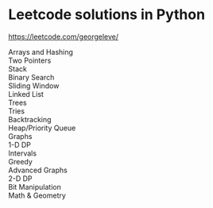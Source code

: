 # Leetcode solutions in Python
https://leetcode.com/georgeleve/

Arrays and Hashing  
Two Pointers  
Stack  
Binary Search  
Sliding Window  
Linked List  
Trees  
Tries  
Backtracking  
Heap/Priority Queue  
Graphs  
1-D DP  
Intervals  
Greedy  
Advanced Graphs  
2-D DP  
Bit Manipulation  
Math & Geometry  
